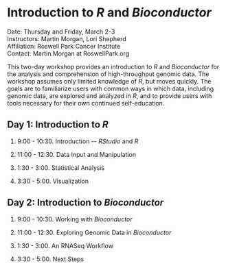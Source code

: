 # Introduction to _R_ and _Bioconductor_

Date: Thursday and Friday, March 2-3<br />
Instructors: Martin Morgan, Lori Shepherd<br />
Affiliation: Roswell Park Cancer Institute<br />
Contact: Martin.Morgan at RoswellPark.org

This two-day workshop provides an introduction to _R_ and
_Bioconductor_ for the analysis and comprehension of high-throughput
genomic data. The workshop assumes only limited knowledge of _R_, but
moves quickly. The goals are to familiarize users with common ways in
which data, including genomic data, are explored and analyzed in _R_,
and to provide users with tools necessary for their own continued
self-education.

## Day 1: Introduction to _R_

1. 9:00 - 10:30. Introduction -- _RStudio_ and _R_

2. 11:00 - 12:30. Data Input and Manipulation

3. 1:30 - 3:00. Statistical Analysis

4. 3:30 - 5:00. Visualization

## Day 2: Introduction to _Bioconductor_

1. 9:00 - 10:30. Working with _Bioconductor_

2. 11:00 - 12:30. Exploring Genomic Data in _Bioconductor_

3. 1:30 - 3:00. An RNASeq Workflow

4. 3:30 - 5:00. Next Steps

